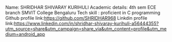 Name: SHRIDHAR SHIVARAY KURIHULI
Academic details: 4th sem ECE branch SMVIT College Bengaluru
Tech skill : proficient in C programming
Github profile link:https://github.com/SHRIDHAR968
Linkdin profile link:https://www.linkedin.com/in/shridhar-shivaray-kurihuli-a56444355?utm_source=share&utm_campaign=share_via&utm_content=profile&utm_medium=android_app 